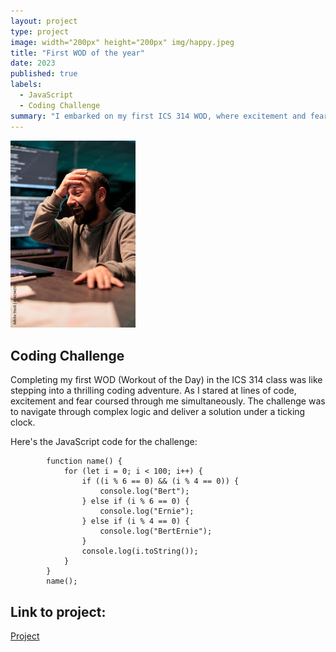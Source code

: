 ```yaml
---
layout: project
type: project
image: width="200px" height="200px" img/happy.jpeg
title: "First WOD of the year"
date: 2023
published: true
labels:
  - JavaScript
  - Coding Challenge
summary: "I embarked on my first ICS 314 WOD, where excitement and fear danced hand in hand."
---
```

<div class="text-center p-4">
  <img width="200px" src="../img/coding-challenge.jpg" class="img-thumbnail">
</div>

## Coding Challenge

Completing my first WOD (Workout of the Day) in the ICS 314 class was like stepping into a thrilling coding adventure. As I stared at lines of code, excitement and fear coursed through me simultaneously. The challenge was to navigate through complex logic and deliver a solution under a ticking clock.

Here's the JavaScript code for the challenge:

```
        function name() {
            for (let i = 0; i < 100; i++) {
                if ((i % 6 == 0) && (i % 4 == 0)) {
                    console.log("Bert");
                } else if (i % 6 == 0) {
                    console.log("Ernie");
                } else if (i % 4 == 0) {
                    console.log("BertErnie");
                }
                console.log(i.toString());
            }
        }
        name();
```


## Link to project:

<a href="https://jsfiddle.net/omarz33/q7Lz8nk1/21/">Project</a>

